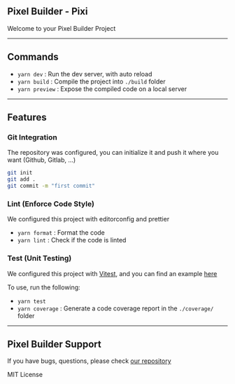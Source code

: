## Pixel Builder - Pixi

Welcome to your Pixel Builder Project

---

## Commands

- `yarn dev` : Run the dev server, with auto reload
- `yarn build` : Compile the project into `./build` folder
- `yarn preview` : Expose the compiled code on a local server

---

## Features

### Git Integration

The repository was configured, you can initialize it and push it where you want (Github, Gitlab, ...)

```sh
git init
git add .
git commit -m "first commit"
```

### Lint (Enforce Code Style)

We configured this project with editorconfig and prettier

- `yarn format` : Format the code
- `yarn lint` : Check if the code is linted

### Test (Unit Testing)

We configured this project with [Vitest](https://vitest.dev/), and you can find an example [here](./src/game/index.test.ts)

To use, run the following:

- `yarn test`
- `yarn coverage` : Generate a code coverage report in the `./coverage/` folder

---

## Pixel Builder Support

If you have bugs, questions, please check [our repository](https://github.com/kefniark/pixel-builder)

MIT License

